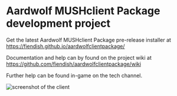 # Aardwolf MUSHclient Package development project 
Get the latest Aardwolf MUSHclient Package pre-release installer at https://fiendish.github.io/aardwolfclientpackage/

Documentation and help can by found on the project wiki at https://github.com/fiendish/aardwolfclientpackage/wiki

Further help can be found in-game on the tech channel.

![screenshot of the client](https://github.com/fiendish/aardwolfclientpackage/wiki/images/screenshot1.png)
